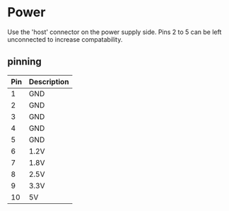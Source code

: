 # Power
Use the 'host' connector on the power supply side. Pins 2 to 5 can be left unconnected to increase compatability.
## pinning

| Pin | Description |
| --- | ----------- |
| 1   | GND         |
| 2   | GND |
| 3   | GND |
| 4   | GND |
| 5   | GND |
| 6   | 1.2V |
| 7   | 1.8V |
| 8   | 2.5V |
| 9   | 3.3V |
| 10  | 5V   |

